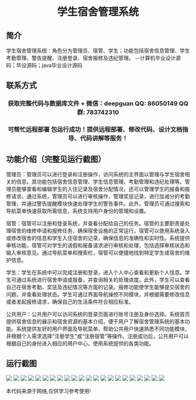 <p><h1 align="center">学生宿舍管理系统</h1></p>

## 简介
学生宿舍管理系统：角色分为管理员、宿管、学生；功能包括宿舍信息管理、学生考勤管理、警告提醒、注册登录、宿舍报修及违纪管理。    --计算机毕业设计源码；毕设源码；java毕业设计源码


## 联系方式
<p><h3 align="center">获取完整代码与数据库文件 + 微信：deepguan QQ: 86050149 QQ群: 783742310</h3></p>
<p><h3 align="center">可帮忙远程部署 包运行成功！提供远程部署、修改代码、设计文档指导、代码讲解等服务！</h3></p>

## 功能介绍（完整见运行截图）
管理员：管理员可以进行登录和注册操作，访问系统的主界面以管理与学生宿舍相关的信息。其功能包括宿舍信息管理、学生信息管理、考勤管理和违纪处理等。管理员能够查看和编辑学生的入住记录及宿舍分配情况，还可以管理学生的报备和报修请求。通过系统，管理员可以进行审核操作，管理奖惩记录，进行加减分的考勤管理，并通过警告提醒模块快速处理学生的警告事件。此外，管理员可通过搜索和导航菜单快速获取所需信息，系统支持用户身份的管理和设置。

宿管：宿管可以注册和登录系统，并查看分配给自己的任务。宿管的主要职责是处理宿舍的维修申请和报修任务，确保宿舍设施的正常运行。宿管可以使用系统录入或修改宿舍的信息和学生入住宿舍的记录，确保信息的准确性和实时性。系统提供审核功能，宿管可对学生的请假和报备请求进行审核和处理，包括选择审核状态和输入审核意见。通过导航菜单和搜索栏，宿管可以便捷地找到特定学生或宿舍的维护信息。

学生：学生在系统中可以完成注册和登录，进入个人中心查看和更新个人信息。学生可通过系统进行宿舍申请或报备，并查询相关的处理进度。此外，学生可以查看自己在宿舍考勤、奖惩及违纪情况等方面的记录。报修功能使学生能够提交宿舍的问题，并查看处理状态。学生可通过界面导航操控不同模块，并根据需要修改信息或者发起报修请求，确保自己的生活条件符合相应标准。

公共用户：公共用户可以访问系统的登录页面进行账号注册及身份选择。系统首页提供宿舍信息的展示和宿舍资源的基本介绍，便于用户了解宿舍管理系统的基本功能。系统提供友好的用户界面及导航菜单，帮助公共用户快速熟悉不同功能模块，并根据个人需求选择“注册学生”或“注册宿管”等操作。注册成功后，公共用户可以根据自己的身份进入相应的用户中心，使用系统提供的各类功能。


## 运行截图
![](img/001.jpg)
![](img/002.jpg)
![](img/003.jpg)
![](img/004.jpg)
![](img/005.jpg)
![](img/006.jpg)
![](img/007.jpg)
![](img/008.jpg)
![](img/009.jpg)
![](img/010.jpg)
![](img/011.jpg)
![](img/012.jpg)
![](img/013.jpg)
![](img/014.jpg)
![](img/015.jpg)
![](img/016.jpg)
![](img/017.jpg)
![](img/018.jpg)
![](img/019.jpg)
![](img/020.jpg)
![](img/021.jpg)
![](img/022.jpg)

<p>本代码来源于网络,仅供学习参考使用!</p>
